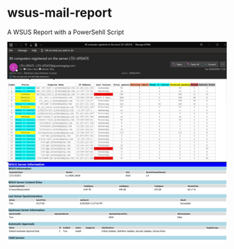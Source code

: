 # wsus-mail-report

A WSUS Report with a PowerSehll Script

![](imgs/wsus_01.jpg)
![](imgs/wsus_02.jpg)